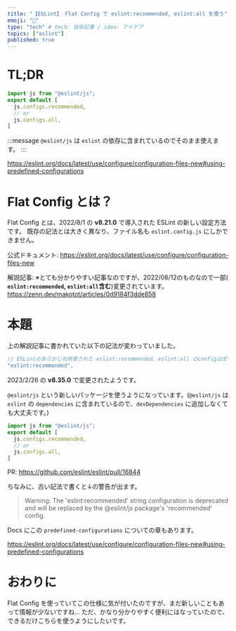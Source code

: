 ```yaml
---
title: "【ESLint】 Flat Config で eslint:recommended, eslint:all を使う"
emoji: "📜"
type: "tech" # tech: 技術記事 / idea: アイデア
topics: ["eslint"]
published: true
---
```


# TL;DR

```js:eslint.config.js
import js from "@eslint/js";
export default [
  js.configs.recommended,
  // or
  js.configs.all,
]
```

:::message
`@eslint/js` は `eslint` の依存に含まれているのでそのまま使えます。
:::

https://eslint.org/docs/latest/use/configure/configuration-files-new#using-predefined-configurations

# Flat Config とは？

Flat Config とは、2022/8/1 の **v8.21.0** で導入された ESLint の新しい設定方法です。 
既存の記法とは大きく異なり、ファイル名も `eslint.config.js` にしかできません。

公式ドキュメント:
https://eslint.org/docs/latest/use/configure/configuration-files-new

解説記事:
※とても分かりやすい記事なのですが、2022/08/12のものなので一部(
**`eslint:recommended`, `eslint:all`含む**)変更されています。
https://zenn.dev/makotot/articles/0d9184f3dde858

# 本題

上の解説記事に書かれていた以下の記法が変わっていました。

```js
// ESLintのあらかじめ用意された eslint:recommended、eslint:all のconfigは文字列で配列に含めることができる。
"eslint:recommended",
```

2023/2/26 の **v8.35.0** で変更されたようです。

`@eslint/js` という新しいパッケージを使うようになっています。(`@eslint/js` は `eslint` の `dependencies` に含まれているので、`devDependencies` に追加しなくても大丈夫です。)

```js:eslint.config.js
import js from "@eslint/js";
export default [
  js.configs.recommended,
  // or
  js.configs.all,
]
```

PR:
https://github.com/eslint/eslint/pull/16844

ちなみに、古い記法で書くと↓の警告が出ます。
> Warning: The 'eslint:recommended' string configuration is deprecated and will be replaced by the @eslint/js package's 'recommended' config.

Docs にこの `predefined-configurations` についての章もあります。

https://eslint.org/docs/latest/use/configure/configuration-files-new#using-predefined-configurations

# おわりに

Flat Config を使っていてこの仕様に気が付いたのですが、まだ新しいこともあって情報が少ないですね…
ただ、かなり分かりやすく便利にはなっていたので、できるだけこちらを使うようにしたいです。
